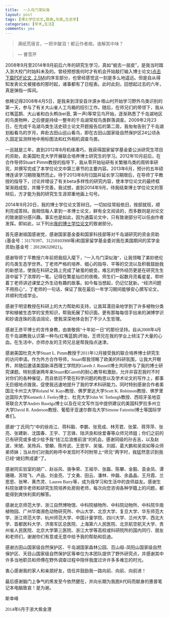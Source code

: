 ```yaml
---
title:  一入鸟门深似海
layout: post
tags: [博士学位论文,致谢,鸟类,生态学]
categories: [学术,生活]
comments: yes
---
```


> 满纸荒唐言，一把辛酸泪！都云作者痴，谁解其中味？

> –– 曹雪芹

2008年9月至2014年9月前后六年的研究生学习，真如“蜕去一层皮”，是我当时踏入浙大校门时始料未及的。曾经预想我何时才有机会开始敲打输入博士论文[(点击下载PDF论文, 2.5M)](http://sixf.org/files/articles/Si2014.pdf)的序言部分，也曾经感觉这一刻是多么地遥远。但是自从得知发表论文被接收的那时起，诸事都有了日程表。此时此刻，回想起过去的六年，真是弹指一挥间。

依稀记得2008年4月5日，是我来到淳安县许源乡塔山村开始学习野外鸟类识别的第一天，参与了有关大山雀人工鸟箱的招引工作。随后，在师兄们的带领下，我从红嘴蓝鹊、大山雀和白头鹎(bei音, 第一声)等常见鸟开始，逐渐熟悉了千岛湖地区的鸟类物种，之后便是持续一整年的千岛湖常规鸟类群落调查。2009年2月23日，在完成千岛湖鸟类生活史硕士论文开题报告后的第二周，我匆匆告别了千岛湖划船看鸟的岁月，奔赴古田山巡山看鸟，即在古田山国家级自然保护区24公顷永久固定监测样地中用标图法和红外相机调查鸟兽。

一巡就是三年，直到2012年8月机缘凑巧，我获得国家留学基金委公派研究生项目的资助，赴美国杜克大学开展联合培养博士研究生的学习。2012年10月前后，在合作导师Stuart Pimm教授的指导下，我从零开始钻研有关繁殖鸟类的周转率研究，并撰写完成了本学位论文中第三章节的主要内容。2013年6月，预计的五年硕博连读学习期限戛然而止。待于2013年8月归国并延长学习期限后，在导师丁平教授的指导下，讨论并增设了有关beta多样性的研究内容，使本学位论文的最终框架渐趋成型，并臻于完善。我试想，直到2014年9月，待我结束博士学位论文的答辩后，方才能为我的研究生生涯郑重地画上句号。

2014年9月20日，我的博士学位论文答辩日。一切如往常般依旧，按部就班，顺利完成答辩。我相信每人拿到一本博士论文，鲜有全文阅读的，而多数则是对论文的致谢部分感兴趣。事实也是如此，因为通篇论文中，只有致谢部分可以任由作者发挥。即如此，以下列出[我的博士学位论文](http://sixf.org/files/articles/Si2014.pdf)的致谢部分。

<div style="font-family: serif;"> 首先感谢祖国感谢党，感谢国家基金委和国家科技部等对千岛湖研究的资金资助(基金号：31170397、31210103908等)和国家留学基金委对我在美国期间的奖学金资助(基金号：201206320021)。

感谢导师丁平教授六年前把我招入麾下，“一入鸟门深似海”，让我领略了美妙绝伦的鸟类生态学世界。丁老师严格的培养、细心的指导、平等的交流以及积极鼓励我的新想法，使我在科研之路上完成了破茧的蜕变。难忘的野外经历更是在研究生生涯中留下了浓厚的一笔。记得在繁星灿烂的夜晚，师生们一起数月亮看星星，聆听着丁老师讲述课堂之外生动有趣的故事。如今每当想起，仍记忆犹新。“经济问题不用担心”，丁老师的一句话，保证了我在最后一年学习期间能够安心撰写论文，并顺利完成学业。 

感谢于明坚教授在科研上的大力帮助和支持，让我耳濡目染地学到了许多植物分类学和植被生态学的宝贵知识，帮我拓展了知识面。更有那每每信手拈来的渊博学识和妙语连珠的高谈阔论，使我深深地体会到了不少人生哲理。

感谢王彦平博士的言传身教，由衷敬佩“十年如一日”的那份坚持。自从2008年4月在千岛湖教我认识第一种鸟(红嘴蓝鹊)开始，王师兄在我的学业上倾注了大量的心血。在生活中，亦师亦友的王师兄总是帮我指点迷津。

感谢美国杜克大学Stuart L. Pimm教授于2011年12月接受我的联合培养博士研究生的访问申请。作为外方合作导师，Stuart帮我领略了欧美的科研氛围，让我大开眼界，并随后邀请美国新泽西理工学院的Gareth J. Russell博士共同参与了我的博士研究课题。特别感谢两年来Stuart和Gareth的耐心教导和激励，允许并容忍我时不时对你们的各种催促，而且依旧不管在科学问题的构思以及学术论文的写作上，都事无巨细地点拨我，促使我迅速地提升了我的学术科研能力。同时特别感谢合作者美国北卡州立大学Roland W. Kays教授、佛罗里达大学Scott K. Robinson教授、佛罗里达国际大学Kenneth J. Feeley博士、杜克大学John W. Terborgh教授、西班牙圣地亚哥联合大学Andrés Baselga博士以及在论文写作当中提供建议的美国科罗拉多州立大学David R. Anderson教授、葡萄牙亚速尔群岛大学Simone Fattorini博士等国际学者们。

感谢“丁氏同门”中的徐肖江、蒋科毅、李鹏、张竞成、林芳君、张蒙、蒋萍萍、张亮、张建新、沈国春、王宇、丁志锋、陆洪良和徐爱春等众师兄师姐；你们之前的已有研究或多或少给予我“钱江后浪推前浪”的机会。感谢同级的孙吉吉，以及赵波、宋虓、吴玲兵、曾頔、陈传武、王思宇、吴强、刘超、葛大鹏和吴奕如等众师弟师妹；当从你们对我的称呼中发现时不时附带上“师兄”两字时，我猛然意识到我已经“媳妇熬成婆”了。

感谢同实验室的胡广、赵谷风、骆争荣、王祖华、张磊、陈攀、金毅、袁金凤、谭珊珊、苏晓飞、卢品、刘金亮、丁文勇、田云、潘林、仲磊、余晶晶、王月霞、兰思思、张琴、黄杰灵、Lauren Barry等，成为我学习和生活中的良师益友。感谢生科院张建华老师和研究生院培养处房刚老师，每次向您咨询各种学籍上的问题，都能得到爽快利索的解答。

感谢北京师范大学、浙江自然博物馆、中科院植物所、中科院动物所、中科院华南植物园、广州华南濒危动物研究所、中山大学、北京大学、复旦大学、华东师范大学、浙江师范大学、杭州师范大学、中国计量学院、四川大学、兰州大学、西北大学、首都医科大学、济南军区总医院、上海第六人民医院、北京航空航天大学、贵州省人民医院、北京大学第三医院、浙江大学等高校或科研院所的国内同行、朋友和老师们，谢谢你们有意或无意中给予我的帮助和启迪。

感谢古田山国家级自然保护区、千岛湖国家森林公园、百山祖–凤阳山国家级自然保护区、天目山国家级自然保护区等单位为本团队提供了野外研究点，并感谢其中许多当地职员和师傅在野外调查过程中陪伴我度过许许多多难忘的时光。

衷心感谢我的家人和亲朋好友，信任并鼓励我一路向前、向前、向前进！

最后感谢脑门上争气的黑发至今依然健在，并向长期为我跑R代码而献身的惠普笔记本电脑致哀！是为谢。


斯幸峰
    
2014年6月于浙大紫金港 </div>
